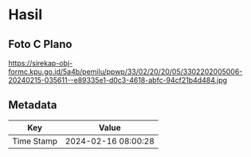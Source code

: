 # Hasil

## Foto C Plano

https://sirekap-obj-formc.kpu.go.id/5a4b/pemilu/ppwp/33/02/20/20/05/3302202005006-20240215-035611--e89335e1-d0c3-4618-abfc-94cf21b4d484.jpg


## Metadata

| Key        | Value               |
| ---------- | ------------------- |
| Time Stamp | 2024-02-16 08:00:28 |



